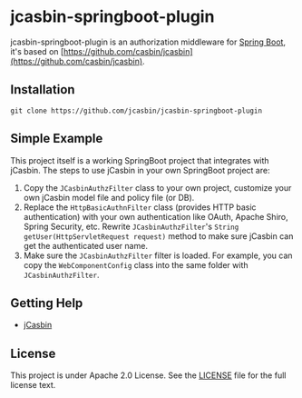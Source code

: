 jcasbin-springboot-plugin
======

jcasbin-springboot-plugin is an authorization middleware for [Spring Boot](https://projects.spring.io/spring-boot/), it's based on [https://github.com/casbin/jcasbin](https://github.com/casbin/jcasbin).

## Installation

    git clone https://github.com/jcasbin/jcasbin-springboot-plugin

## Simple Example

This project itself is a working SpringBoot project that integrates with jCasbin. The steps to use jCasbin in your own SpringBoot project are:

1. Copy the ``JCasbinAuthzFilter`` class to your own project, customize your own jCasbin model file and policy file (or DB).
2. Replace the ``HttpBasicAuthnFilter`` class (provides HTTP basic authentication) with your own authentication like OAuth, Apache Shiro, Spring Security, etc. Rewrite ``JCasbinAuthzFilter``'s ``String getUser(HttpServletRequest request)`` method to make sure jCasbin can get the authenticated user name.
3. Make sure the ``JCasbinAuthzFilter`` filter is loaded. For example, you can copy the ``WebComponentConfig`` class into the same folder with ``JCasbinAuthzFilter``.

## Getting Help

- [jCasbin](https://github.com/casbin/jcasbin)

## License

This project is under Apache 2.0 License. See the [LICENSE](LICENSE) file for the full license text.
